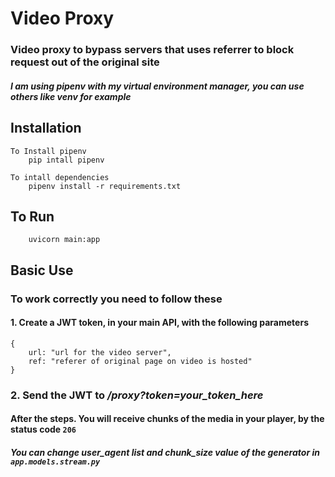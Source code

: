 # Video Proxy

### Video proxy to bypass servers that uses referrer to block request out of the original site

##### I am using pipenv with my virtual environment manager, you can use others like venv for example

## Installation

```
To Install pipenv
    pip intall pipenv

To intall dependencies
    pipenv install -r requirements.txt
```

## To Run

```
    uvicorn main:app
```

## Basic Use

### To work correctly you need to follow these

#### 1. Create a JWT token, in your main API, with the following parameters

```
{
    url: "url for the video server",
    ref: "referer of original page on video is hosted"
}
```

### 2. Send the JWT to */proxy?token=your_token_here*

#### After the steps. You will receive chunks of the media in your player, by the status code `206`

##### You can change *user_agent* list and *chunk_size* value of the generator in `app.models.stream.py`
